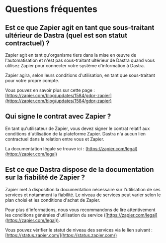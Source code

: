 # Questions fréquentes

## Est ce que Zapier agit en tant que sous-traitant ultérieur de Dastra (quel est son statut contractuel) ?

Zapier agit en tant qu'organisme tiers dans la mise en œuvre de l'automatisation et n'est pas sous-traitant ultérieur de Dastra quand vous utilisez Zapier pour connecter votre système d'information à Dastra.&#x20;

Zapier agira, selon leurs conditions d'utilisation, en tant que sous-traitant pour votre propre compte.

Vous pouvez en savoir plus sur cette page : [https://zapier.com/blog/updates/1584/gdpr-zapier](https://zapier.com/blog/updates/1584/gdpr-zapier)

## Qui signe le contrat avec Zapier ?&#x20;

En tant qu'utilisateur de Zapier, vous devez signer le contrat relatif aux conditions d'utilisation de la plateforme Zapier. Dastra n'a aucun lien contractuel dans la relation entre vous et Zapier.

La documentation légale se trouve ici : [https://zapier.com/legal](https://zapier.com/legal)

## Est ce que Dastra dispose de la documentation sur la fiabilité de Zapier ?

Zapier met à disposition la documentation nécessaire sur l'utilisation de ses services et notamment la fiabilité. Le niveau de services peut varier selon le plan choisi et les conditions d'achat de Zapier.&#x20;

Pour plus d'informations, nous vous recommandons de lire attentivement les conditions générales d'utilisation du service ([https://zapier.com/legal](https://zapier.com/legal)).

Vous pouvez vérifier le statut de niveau des services via le lien suivant : [https://status.zapier.com/](https://status.zapier.com/)

